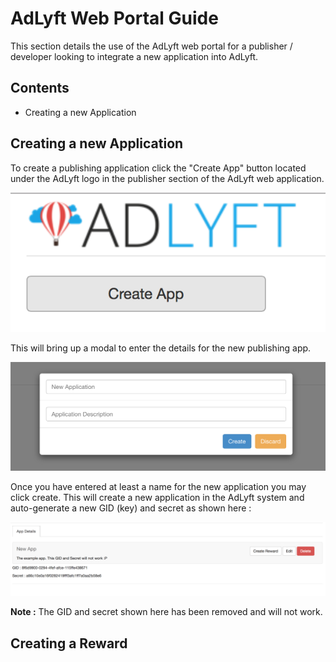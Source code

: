 
# AdLyft Web Portal Guide

This section details the use of the AdLyft web portal for a publisher / developer
looking to integrate a new application into AdLyft.

## Contents

- Creating a new Application

## Creating a new Application

To create a publishing application click the "Create App" button located under
the AdLyft logo in the publisher section of the AdLyft web application.

![Portal Create App Button](/images/portal-create-app-button.png)

This will bring up a modal to enter the details for the new publishing app.

![Portal Create App Modal](/images/portal-create-app-modal.png)

Once you have entered at least a name for the new application you may click
create. This will create a new application in the AdLyft system and
auto-generate a new GID (key) and secret as shown here :

![Portal Newly Created App](/images/portal-new-app.png)

**Note :** The GID and secret shown here has been removed and will not work.

## Creating a Reward
